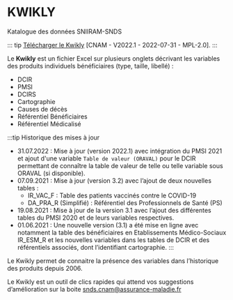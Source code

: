 # KWIKLY 
<!-- SPDX-License-Identifier: MPL-2.0 -->

Katalogue des données SNIIRAM-SNDS

::: tip
[Télécharger le Kwikly](../../files/Cnam/202207_Cnam_KWIKLY-KatalogueSniiramSNDS_MPL-2.0.xlsm) [CNAM - V2022.1 - 2022-07-31 - MPL-2.0]. 
:::

Le **Kwikly** est un fichier Excel sur plusieurs onglets décrivant les variables des produits individuels bénéficiaires (type, taille, libellé) :
- DCIR
- PMSI
- DCIRS
- Cartographie
- Causes de décès
- Référentiel Bénéficiaires
- Référentiel Médicalisé

:::tip Historique des mises à jour
- 31.07.2022 : Mise à jour (version 2022.1) avec intégration du PMSI 2021 et ajout d'une variable `Table de valeur (ORAVAL)` pour le DCIR permettant de connaître la table de valeur de telle ou telle variable sous ORAVAL (si disponible).
- 07.09.2021 : Mise à jour (version 3.2) avec l’ajout de deux nouvelles tables :
   - IR_VAC_F : Table des patients vaccinés contre le COVID-19
   - DA_PRA_R (Simplifié) : Référentiel des Professionnels de Santé (PS)
- 19.08.2021 : Mise à jour de la version 3.1 avec l’ajout des différentes tables du PMSI 2020 et de leurs variables respectives.
- 01.06.2021 : Une nouvelle version (3.1) a été mise en ligne avec notamment la table des bénéficiaires en Etablissements Médico-Sociaux IR_ESM_R et les nouvelles variables dans les tables de DCIR et des référentiels associés, dont l’identifiant cartographie.
:::

Le Kwikly permet de connaitre la présence des variables dans l’historique des produits depuis 2006.

Le Kwikly est un outil de clics rapides qui attend vos suggestions d’amélioration sur la boite <snds.cnam@assurance-maladie.fr>



